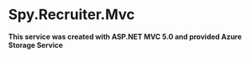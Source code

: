 # Spy.Recruiter.Mvc 
**This service was created with ASP.NET MVC 5.0 and provided Azure Storage Service** <br>
  
